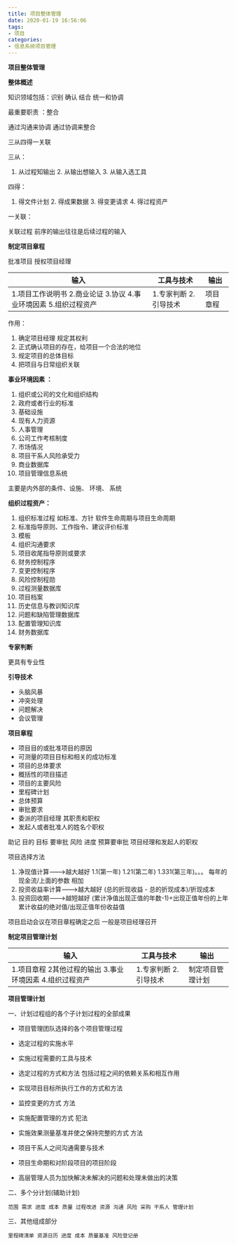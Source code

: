 ```yaml
---
title: 项目整体管理
date: 2020-01-19 16:56:06
tags:
- 项目
categories:
- 信息系统项目管理 
---
```

**项目整体管理**

**整体概述**

知识领域包括：识别 确认 结合 统一和协调 

最重要职责 ：整合 

通过沟通来协调 通过协调来整合

三从四得一关联

三从：

1. 从过程知输出 2. 从输出想输入 3. 从输入选工具

四得：

1. 得文件计划 2. 得成果数据 3. 得变更请求 4. 得过程资产

一关联： 

关联过程 前序的输出往往是后续过程的输入

**制定项目章程**

批准项目 授权项目经理

| **输入**                                                     | **工具与技术**        | **输出** |
| ------------------------------------------------------------ | --------------------- | -------- |
| 1.项目工作说明书 2.商业论证 3.协议  4.事业环境因素 5.组织过程资产 | 1.专家判断 2.引导技术 | 项目章程 |

作用：

1. 确定项目经理 规定其权利
2. 正式确认项目的存在，给项目一个合法的地位
3. 规定项目的总体目标
4. 把项目与日常组织关联

**事业环境因素 ：**

1. 组织或公司的文化和组织结构
2. 政府或者行业的标准
3. 基础设施
4. 现有人力资源
5. 人事管理
6. 公司工作考核制度
7. 市场情况
8. 项目干系人风险承受力
9. 商业数据库
10. 项目管理信息系统

主要是内外部的条件、设施、 环境、 系统

**组织过程资产：**

1. 组织标准过程 如标准、方针 软件生命周期与项目生命周期
2. 标准指导原则、工作指令、建议评价标准
3. 模板
4. 组织沟通要求
5. 项目收尾指导原则或要求
6. 财务控制程序
7. 变更控制程序
8. 风险控制程勋
9. 过程测量数据库
10. 项目档案
11. 历史信息与教训知识库
12. 问题和缺陷管理数据库
13. 配置管理知识库
14. 财务数据库

**专家判断**

更具有专业性

**引导技术**

- 头脑风暴
- 冲突处理
- 问题解决
- 会议管理

**项目章程**

- 项目目的或批准项目的原因
- 可测量的项目目标和相关的成功标准
- 项目的总体要求 
- 概括性的项目描述
- 项目的主要风险
- 里程碑计划
- 总体预算
- 审批要求
- 委派的项目经理 其职责和职权
- 发起人或者批准人的姓名个职权

 

助记  目的 目标 要审批  风险 进度 预算要审批 项目经理和发起人的职权

 

项目选择方法

1. 净现值计算--->越大越好 
             1.1(第一年) 1.21(第二年) 1.331(第三年)。。。 
             每年的现金流/上面的参数 相加
2. 投资收益率计算--->越大越好 
             (总的折现收益 - 总的折现成本)/折现成本
3. 投资回收期--->越短越好 
             (累计净值出现正值的年数-1)+出现正值年份的上年累计收益的绝对值/出现正值年份收益值

项目启动会议在项目章程确定之后 一般是项目经理召开

**制定项目管理计划**

| **输入**                                                  | **工具与技术**        | **输出**         |
| --------------------------------------------------------- | --------------------- | ---------------- |
| 1.项目章程 2其他过程的输出  3.事业环境因素 4.组织过程资产 | 1.专家判断 2.引导技术 | 制定项目管理计划 |

**项目管理计划**

一、计划过程组的各个子计划过程的全部成果

- 项目管理团队选择的各个项目管理过程

- 选定过程的实施水平

- 实施过程需要的工具与技术

- 选定过程的方式和方法 包括过程之间的依赖关系和相互作用

- 实现项目目标所执行工作的方式和方法

- 监控变更的方式 方法

- 实施配置管理的方式 犯法

- 实施效果测量基准并使之保持完整的方式 方法

- 项目干系人之间沟通需要与技术

- 项目生命期和对阶段项目的项目阶段

- 高层管理人员为加快解决未解决的问题和处理未做出的决策 

  

二、多个分计划(辅助计划) 
    
    范围 需求 进度 成本 质量 过程改进 资源 沟通 风险 采购 干系人 管理计划

三、其他组成部分 
    
    里程碑清单 资源日历 进度 成本 质量基准 风险登记册
